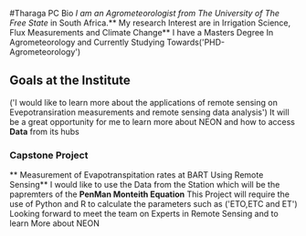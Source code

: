 
#Tharaga PC Bio
*I am an Agrometeorologist from The University of The Free State* in South Africa.** My research Interest are in Irrigation Science, Flux Measurements and Climate Change**
I have a Masters Degree In Agrometeorology and Currently Studying Towards('PHD- Agrometeorology')
## Goals at the Institute
('I would like to learn more about the applications of remote sensing on Evepotransiration measurements and remote sensing data analysis')
It will be a great opportunity for me to learn more about NEON and how to access **Data** from its hubs

### Capstone Project 
** Measurement of Evapotranspitation rates at BART Using Remote Sensing**
I would like to use the Data from the Station which will be the papremters of the **PenMan Monteith Equation**
This Project will require the use of Python and R to calculate the parameters such as ('ETO,ETC and ET')
Looking forward to meet the team on Experts in Remote Sensing and to learn More about NEON
